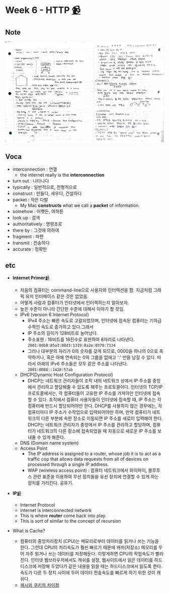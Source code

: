 # Week 6 - HTTP [📹](https://youtu.be/6iXhAZKOVGE)

## Note
![note](/Week6/note_week6.jpg)

## Voca
- interconnection : 연결
  - the internet really is the __interconnection__
- turn out : 나타나다
- typically : 일반적으로, 전형적으로
- construct : 만들다, 세우다, 건설하다
- packet : 작은 다발
  - My Mac __constructs__ what we call a __packet__ of information.
- somehow : 어쨋든, 여하튼
- look up : 검색
- authoritatively : 명령조로
- there by : 그것에 의하여
- fragment : 파편
- transmit : 전송하다
- accurate : 정확한

## etc
- **Internet Primer**[📹](https://youtu.be/oS_NAORY2Jw)
  - 처음의 컴퓨터는 command-line으로 사용자와 인터렉션을 함. 지금처럼 그래픽 유저 인터페이스 같은 것은 없었음.
  - 어떻게 사람과 컴퓨터가 인터넷에서 인터렉하는지 알아보자.
  - 높은 수준이 아니라 간단한 수준에 대해서 이야기 할 것임.
  - IPv6 (version 6 Internet Protocol)
    - IPv4 주소는 빠른 속도로 고갈되었으며, 인터넷에 접속된 컴퓨터는 기하급수적인 속도로 증가하고 있다.그래서
    - IP 주소의 길이가 128비트로 늘어났다.
    - 주소표현 :  16비트를 16진수로 표현하여 8자리로 나타낸다. `2001:0db8:85a3:08d3:1319:8a2e:0370:7334`
    - 그러나 대부분의 자리가 0의 숫자를 갖게 되므로, 0000을 하나의 0으로 축약하거나, 혹은 아예 연속되는 0의 그룹을 없애고 ':' 만을 남길 수 있다. 따라서 아래의 IPv6 주소들은 모두 같은 주소를 나타낸다.
    `2001:0DB8::1428:57ab`
  - DHCP(Dynamic Host Configuration Protocol)
    - DHCP는 네트워크 관리자들이 조직 내의 네트워크 상에서 IP 주소를 중앙에서 관리하고 할당해줄 수 있도록 해주는 프로토콜이다. 인터넷의 TCP/IP 프로토콜에서는, 각 컴퓨터들이 고유한 IP 주소를 가져야만 인터넷에 접속할 수 있다. 조직에서 컴퓨터 사용자들이 인터넷에 접속할 때, IP 주소는 각 컴퓨터에 반드시 할당되어야만 한다. DHCP를 사용하지 않는 경우에는, 각 컴퓨터마다 IP 주소가 수작업으로 입력되어야만 하며, 만약 컴퓨터가 네트워크의 다른 부분에 속한 장소로 이동되면 IP 주소를 새로이 입력해야 한다. DHCP는 네트워크 관리자가 중앙에서 IP 주소를 관리하고 할당하며, 컴퓨터가 네트워크의 다른 장소에 접속되었을 때 자동으로 새로운 IP 주소를 보내줄 수 있게 해준다.
  - DNS (Domain name system)
  - Access Point
    - The IP address is assigned to a router, whose job it is to act as a traffic cop that allows data requests from all of devices on processed through a single IP address.
    - WAP (wireless access point) : 컴퓨터 네트워크에서 와이파이, 블루투스 관련 표준을 이용하여 무선 장치들을 유선 장치에 연결할 수 있게 하는 장치를 가리킨다. 공유기.
- **IP**[📹](https://youtu.be/m-xgBan9V0U)
  - Internet Protocol
  - internet is interconnected network
  - This is where **router** come back into play.
  - This is sort of similar to the concept of recursion
  

- What is Cache?
  - 컴퓨터의 중앙처리장치 (CPU)는 메모리로부터 데이터를 읽거나 쓰는 기능을 한다. 그런데 CPU의 처리속도가 훨씬 빠르기 때문에 캐쉬(저장소) 메모리를 두어 자주 읽거나 쓰는 데이터를 저장해둔다. 이렇게하면 CPU의 작업속도가 빨라진다. 인터넷 웹브라우저에서도 캐쉬를 설정, 웹사이트에서 읽은 데이터를 하드디스크에 저장해 두었다가 같은 내용을 읽을 때는 하드디스크에서 읽도록 한다. 속도가 다른 두 장치 사이에 두어 데이터 전송속도를 빠르게 하기 위한 것이 캐쉬다.
  - [캐시와 쿠키의 차이점](http://utk-unm.blogspot.kr/2015/09/cache-vs-cookies.html)
